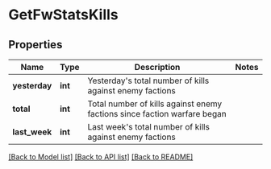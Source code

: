 # GetFwStatsKills

## Properties
Name | Type | Description | Notes
------------ | ------------- | ------------- | -------------
**yesterday** | **int** | Yesterday&#39;s total number of kills against enemy factions | 
**total** | **int** | Total number of kills against enemy factions since faction warfare began | 
**last_week** | **int** | Last week&#39;s total number of kills against enemy factions | 

[[Back to Model list]](../README.md#documentation-for-models) [[Back to API list]](../README.md#documentation-for-api-endpoints) [[Back to README]](../README.md)


